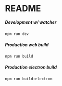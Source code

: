 # README


##### Development w/ watcher
``` 
npm run dev
```
##### Production web build
```
npm run build
```
##### Production electron build
```
npm run build:electron
```
